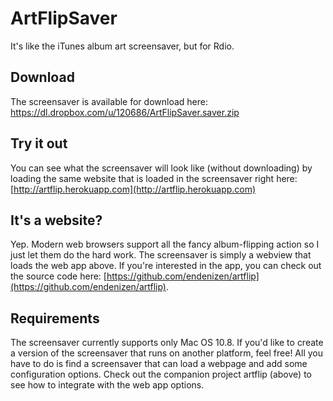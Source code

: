 ArtFlipSaver
============

It's like the iTunes album art screensaver, but for Rdio.

Download
--------

The screensaver is available for download here: https://dl.dropbox.com/u/120686/ArtFlipSaver.saver.zip

Try it out
----------

You can see what the screensaver will look like (without downloading) by loading the same website that is loaded in the screensaver right here: [http://artflip.herokuapp.com](http://artflip.herokuapp.com)

It's a website?
---------------

Yep. Modern web browsers support all the fancy album-flipping action so I just let them do the hard work. The screensaver is simply a webview that loads the web app above. If you're interested in the app, you can check out the source code here: [https://github.com/endenizen/artflip](https://github.com/endenizen/artflip).

Requirements
------------

The screensaver currently supports only Mac OS 10.8. If you'd like to create a version of the screensaver that runs on another platform, feel free! All you have to do is find a screensaver that can load a webpage and add some configuration options. Check out the companion project artflip (above) to see how to integrate with the web app options.
